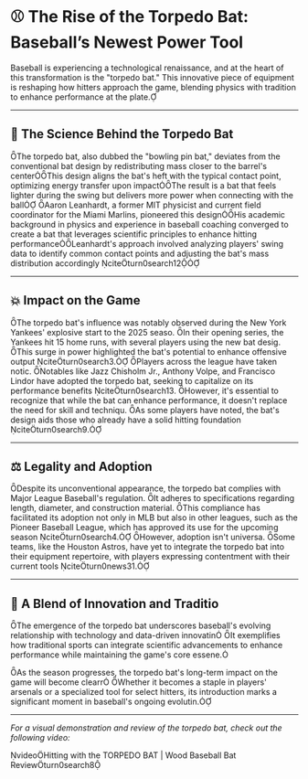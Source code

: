 # ⚾ The Rise of the Torpedo Bat: Baseball’s Newest Power Tool

Baseball is experiencing a technological renaissance, and at the heart of this transformation is the "torpedo bat." This innovative piece of equipment is reshaping how hitters approach the game, blending physics with tradition to enhance performance at the plate.

---

## 🧪 The Science Behind the Torpedo Bat
The torpedo bat, also dubbed the "bowling pin bat," deviates from the conventional bat design by redistributing mass closer to the barrel's centerThis design aligns the bat's heft with the typical contact point, optimizing energy transfer upon impactThe result is a bat that feels lighter during the swing but delivers more power when connecting with the ball
Aaron Leanhardt, a former MIT physicist and current field coordinator for the Miami Marlins, pioneered this designHis academic background in physics and experience in baseball coaching converged to create a bat that leverages scientific principles to enhance hitting performanceLeanhardt's approach involved analyzing players' swing data to identify common contact points and adjusting the bat's mass distribution accordingly citeturn0search12

---

## 💥 Impact on the Game
The torpedo bat's influence was notably observed during the New York Yankees' explosive start to the 2025 seaso. In their opening series, the Yankees hit 15 home runs, with several players using the new bat desig. This surge in power highlighted the bat's potential to enhance offensive output citeturn0search3.
Players across the league have taken notic. Notables like Jazz Chisholm Jr., Anthony Volpe, and Francisco Lindor have adopted the torpedo bat, seeking to capitalize on its performance benefits citeturn0search13. However, it's essential to recognize that while the bat can enhance performance, it doesn't replace the need for skill and techniqu. As some players have noted, the bat's design aids those who already have a solid hitting foundation citeturn0search9.

---

## ⚖️ Legality and Adoption
Despite its unconventional appearance, the torpedo bat complies with Major League Baseball's regulation. It adheres to specifications regarding length, diameter, and construction material. This compliance has facilitated its adoption not only in MLB but also in other leagues, such as the Pioneer Baseball League, which has approved its use for the upcoming season citeturn0search4.
However, adoption isn't universa. Some teams, like the Houston Astros, have yet to integrate the torpedo bat into their equipment repertoire, with players expressing contentment with their current tools citeturn0news31.

---

## 🧠 A Blend of Innovation and Traditio

The emergence of the torpedo bat underscores baseball's evolving relationship with technology and data-driven innovatin It exemplifies how traditional sports can integrate scientific advancements to enhance performance while maintaining the game's core essene.

As the season progresses, the torpedo bat's long-term impact on the game will become clearr Whether it becomes a staple in players' arsenals or a specialized tool for select hitters, its introduction marks a significant moment in baseball's ongoing evolutin.

---

*For a visual demonstration and review of the torpedo bat, check out the following video:*

videoHitting with the TORPEDO BAT | Wood Baseball Bat Reviewturn0search8 